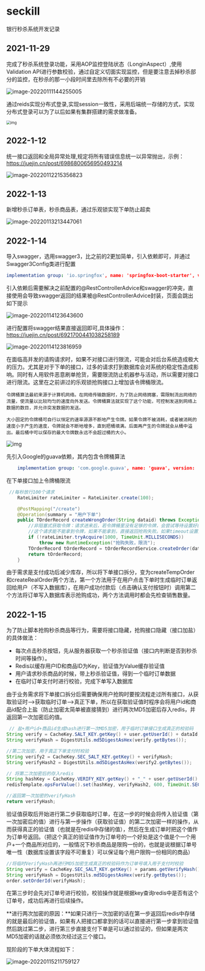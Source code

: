 # seckill
银行秒杀系统开发记录
## 2021-11-29

完成了秒杀系统登录功能，采用AOP监控登陆状态（LonginAspect）,使用Validation API进行参数校验，通过自定义切面实现监控，但是要注意去掉秒杀部分的监控，在秒杀的那一小段时间里去除所有不必要的开销

![image-20220111144255005](README.images/image-20220111144255005.png)

通过reids实现分布式登录,实现session一致性，采用后端统一存储的方式，实现分布式登录可以为了以后如果有集群搭建的需求做准备。

<img src="README.images/1735a37e17e67100tplv-t2oaga2asx-watermark.awebp" alt="img" style="zoom: 67%;" />

## 2022-1-12

统一接口返回和全局异常处理,规定将所有错误信息统一以异常抛出，示例：https://juejin.cn/post/6986800656950493214

![image-20220112215356823](README.images/image-20220112215356823.png)

## 2022-1-13

新增秒杀订单表，秒杀商品表，通过乐观锁实现下单防止超卖

![image-20220113213447061](README.images/image-20220113213447061.png)

## 2022-1-14

导入swagger，选用swagger3，比之前的2更加简单，引入依赖即可，并通过Swagger3Config类进行配置

```yml
implementation group: 'io.springfox', name: 'springfox-boot-starter', version: '3.0.0'
```

引入依赖后需要解决之前配置的@RestControllerAdvice和swagger的冲突，直接使用会导致swagger返回的结果被@RestControllerAdvice封装，页面会跳出如下提示

![image-20220114123643600](README.images/image-20220114123643600.png)

进行配置将swagger结果直接返回即可,具体操作：https://juejin.cn/post/6921700441038258189

![image-20220114123816959](README.images/image-20220114123816959.png)

在面临高并发的请购请求时，如果不对接口进行限流，可能会对后台系统造成极大的压力。尤其是对于下单的接口，过多的请求打到数据库会对系统的稳定性造成影响。同时有人用软件恶意刷单抢货，需要限流防止机器参与活动，所以需要对接口进行限流。这里在之前讲过的乐观锁抢购接口上增加该令牌桶限流。

```apl
令牌桶算法最初来源于计算机网络。在网络传输数据时，为了防止网络拥塞，需限制流出网络的流量，使流量以比较均匀的速度向外发送。令牌桶算法就实现了这个功能，可控制发送到网络上数据的数目，并允许突发数据的发送。

大小固定的令牌桶可自行以恒定的速率源源不断地产生令牌。如果令牌不被消耗，或者被消耗的速度小于产生的速度，令牌就会不断地增多，直到把桶填满。后面再产生的令牌就会从桶中溢出。最后桶中可以保存的最大令牌数永远不会超过桶的大小。
```

![img](README.images/format,png.png)

先引入Google的guava依赖，其内包含令牌桶算法

```yml
    implementation group: 'com.google.guava', name: 'guava', version: '30.1.1-jre'
```

在下单接口加上令牌桶限流

```java
 //每秒放行100个请求
    RateLimiter rateLimiter = RateLimiter.create(100);

    @PostMapping("/create")
    @Operation(summary = "用户下单")
    public TOrderRecord createWrongOrder(String dataid) throws Exception {
        //非阻塞式获取令牌：请求进来后，若令牌桶里没有足够的令牌，会尝试等待设置好的时间（这里写了1000ms），其会自动判断在1000ms后，
        //这个请求能不能拿到令牌，如果不能拿到，直接返回抢购失败。如果timeout设置为0，则等于阻塞时获取令牌。
        if (!rateLimiter.tryAcquire(1000, TimeUnit.MILLISECONDS))
            throw new RuntimeException("抢购失败，限流");
        TOrderRecord tOrderRecord = tOrderRecordService.createOrder(dataid);
        return tOrderRecord;
    }
```

由于需求是支付成功后减少库存，所以将下单接口拆分，变为createTempOrder和createRealOrder两个方法，第一个方法用于在用户点击下单时生成临时订单返回给用户（不写入数据库），在用户成功付款后（点击确认支付按钮时）调用第二个方法将订单写入数据库表示抢购成功，两个方法调用时都会先检查销售数量。

## 2022-1-15

为了防止脚本抢购秒杀商品等行为，需要将接口隐藏，抢购接口隐藏（接口加盐）的具体做法：

- 每次点击秒杀按钮，先从服务器获取一个秒杀验证值（接口内判断是否到秒杀时间等操作）。
- Redis以缓存用户ID和商品ID为Key，验证值为Value缓存验证值
- 用户请求秒杀商品的时候，带上秒杀验证值，得到一个临时订单数据
- 在临时订单支付时进行校验，完成下单写入数据库

由于业务需求将下单接口拆分后需要确保用户抢购时要按流程走过所有接口，从获取验证时-->获取临时订单-->真正下单，所以在获取验证值时程序会将用户id和商品id配合上盐（防止加密太简单被直接猜到）进行两次MD5加密后存入redis，并返回第一次加密后的值。

```java
 // 盐+用户id+商品id生成hash进行第一次MD5加密，用于临时订单接口生成真正的校验码
String verify = CacheKey.SALT_KEY.getKey() + user.getUserId() + dataId;
String verifyHash = DigestUtils.md5DigestAsHex(verify.getBytes());

//第二次加密，用于真正下单支付时校验
String verify2 = CacheKey.SEC_SALT_KEY.getKey() + verifyHash;
String verifyHash2 = DigestUtils.md5DigestAsHex(verify2.getBytes());

// 将第二次加密后的存入redis
String hashKey = CacheKey.VERIFY_KEY.getKey() + "_" + user.getUserId() + "_" + dataId;
redisTemplate.opsForValue().set(hashKey, verifyHash2, 600, TimeUnit.SECONDS);

//返回第一次加密的verifyHash
return verifyHash;
```

验证值获取后开始进行第二步获取临时订单，在这一步的时候会将传入验证值（第一次加密后的值）进行与第一步操作（获取验证值）的第二次加密一样的操作，从而获得真正的验证值（也就是在redis中存储的值），然后在生成订单时把这个值作为订单号返回。（把这个真正的验证值作为订单号的一个好处是这个值是个一个用户+一个商品所对应的，一般情况下秒杀商品是限购一份的，也就是说根据订单号唯一性（数据库设置该字段不可重复）可以保证每个用户限购一份相同的商品）

```java
//将临时VerifyHash再进行MD5加密生成真正的校验码作为订单号填入用于支付时校验
String verify = CacheKey.SEC_SALT_KEY.getKey() + params.getVerifyHash();
String verifyHash = DigestUtils.md5DigestAsHex(verify.getBytes());
order.setOrderId(verifyHash);
```

在第三步时会先对订单号进行校验，校验操作就是根据key查询redis中是否有这个订单号，成功后再进行后续操作。

**进行两次加密的原因：**如果只进行一次加密的话在第一步返回后redis中存储的就是最后的验证值，如果有人把接口都拿到的话可以直接进行第一步拿到验证值然后跳过第二步，进行第三步直接支付下单是可以通过验证的，但如果是两次MD5加密的话就必须依次经过这三个接口。

现阶段的下单大体流程如下：

![image-20220115211759127](README.images/image-20220115211759127.png)

